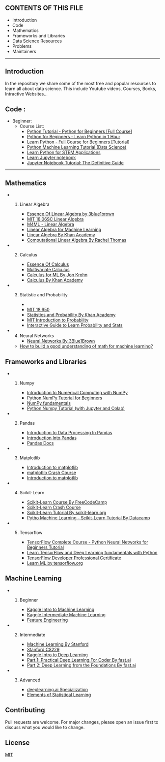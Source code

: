 CONTENTS OF THIS FILE
---------------------

 * Introduction
 * Code
 * Mathematics
 * Frameworks and Libraries
 * Data Science Resources
 * Problems
 * Maintainers

---------------------


## Introduction
In the repository we share some of the most free and popular resources to learn all about data science.
This include Youtube videos, Courses, Books, Intractive Websites...
   

## Code :    
-  Beginner:   
     - Course List:    
         - [ Python Tutorial - Python for Beginners [Full Course] ](https://www.youtube.com/watch?v=_uQrJ0TkZlc)   
         - [ Python for Beginners - Learn Python in 1 Hour](https://www.youtube.com/watch?v=kqtD5dpn9C8&t=111s)    
         - [ Learn Python - Full Course for Beginners [Tutorial] ](https://www.youtube.com/watch?v=rfscVS0vtbw)    
         - [ Python Machine Learning Tutorial (Data Science) ](https://www.youtube.com/watch?v=7eh4d6sabA0&t=8s)    
         - [ Learn Python for STEM Applications ](https://www.pythonlikeyoumeanit.com/)   
         - [Learn Jupyter notebook ](https://www.youtube.com/watch?v=HW29067qVWk)   
         - [ Jupyter Notebook Tutorial: The Definitive Guide ](https://www.datacamp.com/community/tutorials/tutorial-jupyter-notebook?utm_source=adwords_ppc&utm_campaignid=1455363063&utm_adgroupid=65083631748&utm_device=c&utm_keyword=&utm_matchtype=b&utm_network=g&utm_adpostion=1t1&utm_creative=332602034364&utm_targetid=dsa-473406581035&utm_loc_interest_ms=&utm_loc_physical_ms=9062010&gclid=EAIaIQobChMIoaXS25Xb4AIVSRSPCh2q9w23EAAYASAAEgJZSvD_BwE)
---

## Mathematics    

   -  1. Linear Algebra

         - [Essence Of Linear Algebra by 3blue1brown](https://www.youtube.com/watch?v=kjBOesZCoqc&list=PL0-GT3co4r2y2YErbmuJw2L5tW4Ew2O5B&ab_channel=3Blue1Brown) 
         - [MIT 18.06SC Linear Algebra](https://www.youtube.com/watch?v=7UJ4CFRGd-U&list=PL221E2BBF13BECF6C&ab_channel=MITOpenCourseWare)
         - [M4ML - Linear Algebra](https://www.youtube.com/watch?v=T73ldK46JqE&list=PLiiljHvN6z1_o1ztXTKWPrShrMrBLo5P3&ab_channel=DigitalLearningHub-ImperialCollegeLondon)
         - [Linear Algebra for Machine Learning](https://www.youtube.com/watch?v=Qc19jQWHdL0&list=PLRDl2inPrWQW1QSWhBU0ki-jq_uElkh2a&ab_channel=JonKrohn)
         - [Linear Algebra By Khan Academy](https://www.khanacademy.org/math/linear-algebra)
         - [Computational Linear Algebra By Rachel Thomas](https://www.youtube.com/playlist?list=PLtmWHNX-gukIc92m1K0P6bIOnZb-mg0hY)

- 2.  Calculus

         - [Essence Of Calculus](https://www.youtube.com/watch?v=WUvTyaaNkzM&list=PL0-GT3co4r2wlh6UHTUeQsrf3mlS2lk6x&ab_channel=3Blue1Brown) 
         - [Multivariate Calculus](https://www.youtube.com/watch?v=cWZLPv4ZJhE&list=PLiiljHvN6z193BBzS0Ln8NnqQmzimTW23&ab_channel=DigitalLearningHub-ImperialCollegeLondon)
         - [Calculus for ML By Jon Krohn](https://www.youtube.com/watch?v=en6cnMEviSU&list=PLRDl2inPrWQVu2OvnTvtkRpJ-wz-URMJx&ab_channel=JonKrohn)
         - [Calculus By Khan Academy](https://www.khanacademy.org/math/calculus-1)

- 3.  Statistic and Probability
   
         - [](https://www.youtube.com/watch?v=jFcYpBOeCOQ&list=PL05umP7R6ij2XCvrRzLokX6EoHWaGA2cC&ab_channel=T%C3%BCbingenMachineLearning)
         - [MIT 18.650](https://www.youtube.com/watch?v=VPZD_aij8H0&list=PLhCZ6hqIXyidtb9wNpBxLB5AuBcLTg7-S&ab_channel=MITOpenCourseWare)
         - [Statistics and Probability By Khan Academy](https://www.khanacademy.org/math/statistics-probability/)
         - [MIT Introduction to Probability](https://www.youtube.com/watch?v=1uW3qMFA9Ho&list=PLUl4u3cNGP60hI9ATjSFgLZpbNJ7myAg6&ab_channel=MITOpenCourseWare)
         - [Interactive Guide to Learn Probability and Stats](https://seeing-theory.brown.edu/basic-probability/index.html)
   
- 4.  Neural Networks
         - [Neural Networks By 3Blue1Brown](https://www.youtube.com/playlist?list=PLZHQObOWTQDNU6R1_67000Dx_ZCJB-3pi)


   - [How to build a good understanding of math for machine learning?](https://twitter.com/TivadarDanka/status/1426158532311896067)

## Frameworks and Libraries

   - 1.  Numpy

         - [Introduction to Numerical Computing with NumPy](https://www.youtube.com/watch?v=ZB7BZMhfPgk&t=974s)
         - [Python NumPy Tutorial for Beginners](https://www.youtube.com/watch?v=QUT1VHiLmmI&t=1217s)
         - [NumPy fundamentals](https://numpy.org/doc/stable/user/basics.html)
         - [Python Numpy Tutorial (with Jupyter and Colab)](https://cs231n.github.io/python-numpy-tutorial/)

   - 2.  Pandas

         - [Introduction to Data Processing In Pandas](https://www.youtube.com/watch?v=5rNu16O3YNE&t=8s)
         - [Introduction Into Pandas](https://www.python-course.eu/pandas.php)
         - [Pandas Docs](https://pandas.pydata.org/docs/user_guide/index.html)
   
   - 3. Matplotlib

         - [Introduction to matplotlib](https://www.youtube.com/watch?v=Tr4DYo4v5AY&t=5051s)
         - [matplotlib Crash Course](https://www.youtube.com/watch?v=3Xc3CA655Y4)
         - [Introduction to matplotlib](https://matplotlib.org/stable/tutorials/index.html)
   - 4. Scikit-Learn 
   
         - [Scikit-Learn Course By FreeCodeCamp](https://www.youtube.com/watch?v=tPYj3fFJGjk&ab_channel=freeCodeCamp.org)
         - [Scikit-Learn Crash Course](https://www.youtube.com/watch?v=0B5eIE_1vpU&t=33s&ab_channel=freeCodeCamp.org)
         - [Scikit-Learn Tutorial By scikit-learn.org](https://scikit-learn.org/stable/tutorial/index.html)
         - [Pytho Machine Learning - Scikit-Learn Tutorial By Datacamp](https://www.datacamp.com/community/tutorials/machine-learning-python)

   - 5. Tensorflow
   
         - [TensorFlow Complete Course - Python Neural Networks for Beginners Tutorial ](https://www.youtube.com/watch?v=pqNCD_5r0IU&t=45s&ab_channel=freeCodeCamp.org)
         - [Learn TensorFlow and Deep Learning fundamentals with Python](https://www.youtube.com/watch?v=tpCFfeUEGs8&t=53s&ab_channel=DanielBourke)
         - [TensorFlow Developer Professional Certificate](https://www.coursera.org/professional-certificates/tensorflow-in-practice)
         - [Learn ML by tensorflow.org](https://www.tensorflow.org/resources/learn-ml) 

## Machine Learning  

   - 1. Beginner

         - [Kaggle Intro to Machine Learning](https://www.kaggle.com/learn/intro-to-machine-learning)
         - [Kaggle Intermediate Machine Learning](https://www.kaggle.com/learn/intermediate-machine-learning)
         - [Feature Engineering](https://www.kaggle.com/learn/feature-engineering)

   - 2. Intermediate

         - [Machine Learning By Stanford](https://www.coursera.org/learn/machine-learning?utm_source=deeplearningai&utm_medium=institutions&utm_campaign=WebsiteCoursesDLSTopButton)
         - [Stanford CS229](https://www.youtube.com/watch?v=jGwO_UgTS7I&list=PLoROMvodv4rMiGQp3WXShtMGgzqpfVfbU&ab_channel=stanfordonline)
         - [Kaggle Intro to Deep Learning](https://www.kaggle.com/learn/intro-to-deep-learning)
         - [Part 1: Practical Deep Learning For Coder By fast.ai](https://course.fast.ai/)
         - [Part 2: Deep Learning from the Foundations By fast.ai](https://course19.fast.ai/part2)

   - 3. Advanced

         - [deeplearning.ai Specialization](https://www.deeplearning.ai/program/deep-learning-specialization/)
         - [Elements of Statistical Learning](https://www.youtube.com/watch?v=5N9V07EIfIg&list=PLOg0ngHtcqbPTlZzRHA2ocQZqB1D_qZ5V&ab_channel=DataScienceAnalytics)
## Contributing
Pull requests are welcome. For major changes, please open an issue first to discuss what you would like to change.


## License
[MIT](https://github.com/alanturingaiclub/data-science-recources/blob/main/LICENSE)
